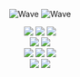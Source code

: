 

<div align="center">

![Wave](https://user-images.githubusercontent.com/102597172/200115696-b6abe28c-dfd7-4211-a399-a7c45ac071aa.svg#gh-dark-mode-only)
![Wave](https://user-images.githubusercontent.com/102597172/200126741-aeb6e5ea-8a6f-47cd-b36c-f345b3d89a63.svg#gh-light-mode-only) 

<img src="https://img.shields.io/badge/Oracle-ffffff?style=flat-square&logo=Oracle&logoColor=000000"/>
<img src="https://img.shields.io/badge/MariaDB-ffffff?style=flat-square&logo=MariaDB&logoColor=000000"/>
<img src="https://img.shields.io/badge/MySQL-ffffff?style=flat-square&logo=MySQL&logoColor=000000"/><br>
  
<img src="https://img.shields.io/badge/Spring-ffffff?style=flat-square&logo=Spring&logoColor=000000"/>
<img src="https://img.shields.io/badge/Spring Boot-ffffff?style=flat-square&logo=Spring Boot&logoColor=000000"/><br>

<img src="https://img.shields.io/badge/HTML5-ffffff?style=flat-square&logo=HTML5&logoColor=000000"/>
<img src="https://img.shields.io/badge/CSS3-ffffff?style=flat-square&logo=CSS3&logoColor=000000"/>
<img src="https://img.shields.io/badge/javascript-ffffff?style=flat-square&logo=javascript&logoColor=000000"/><br>

<img src="https://img.shields.io/badge/intellij IDEA-ffffff?style=flat-square&logo=intellij-idea&logoColor=000000"/>
<img src="https://img.shields.io/badge/eclipse-ffffff?style=flat-square&logo=eclipse&logoColor=000000"/><br>
 
  
</div>
